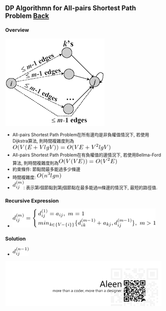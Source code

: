 ## DP Algorithmn for All-pairs Shortest Path Problem	[Back](./../DP.md)

### Overview
<img src="./overview.png">

- All-pairs Shortest Path Problem在所有邊均是非負權值情況下, 若使用Dijkstra算法, 則時間複雜度則為<img src="./time.png">
- All-pairs Shortest Path Problem在有負權值的邊情況下, 若使用Bellma-Ford算法, 則時間複雜度則為<img src="./time1.png">
- 約束條件: 節點間最多能過多少條邊
- 時間複雜度: <img src="./on3lgn.png">
- <img src="./dmij.png">: 表示第i個節點到第j個節點在最多能過m條邊的情況下, 最短的路徑值.

### Recursive Expression
- <img src="./recursive_expression.png">

### Solution
- <img src="./solution.png">

<a href="http://aleen42.github.io/" target="_blank" ><img src="./../../../../pic/tail.gif"></a>
